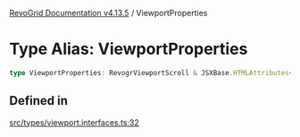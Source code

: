 [RevoGrid Documentation v4.13.5](README.md) / ViewportProperties

# Type Alias: ViewportProperties

```ts
type ViewportProperties: RevogrViewportScroll & JSXBase.HTMLAttributes<HTMLRevogrViewportScrollElement>;
```

## Defined in

[src/types/viewport.interfaces.ts:32](https://github.com/revolist/revogrid/blob/f32590b4b251a55e7610f26e48cd67947bdd6441/src/types/viewport.interfaces.ts#L32)

